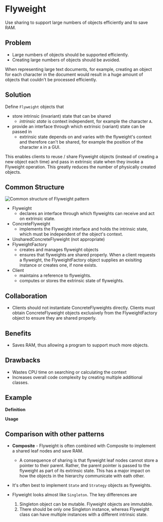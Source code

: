 ﻿# Flyweight

Use sharing to support large numbers of objects efficiently and to save RAM.

## Problem

* Large numbers of objects should be supported efficiently.
* Creating large numbers of objects should be avoided.

When representing large text documents, for example, creating an object for each character in the document would result in a huge amount of objects that couldn't be processed efficiently.

## Solution

Define `Flyweight` objects that

* store intrinsic (invariant) state that can be shared
  * *intrinsic state* is context independent, for example the character `A`.
* provide an interface through which extrinsic (variant) state can be passed in
  * extrinsic state depends on and varies with the flyweight's context and therefore can't be shared, for example the position of the character `A` in a GUI.

This enables clients to reuse / share Flyweight objects (instead of creating a new object each time) and pass in extrinsic state when they invoke a Flyweight operation.
This greatly reduces the number of physically created objects.

## Common Structure

![Common structure of Flyweight pattern](https://upload.wikimedia.org/wikipedia/commons/4/4e/W3sDesign_Flyweight_Design_Pattern_UML.jpg)

* Flyweight
  * declares an interface through which flyweights can receive and act on extrinsic state.
* ConcreteFlyweight
  * implements the Flyweight interface and holds the intrinsic state, which must be independent of the object's context.
* UnsharedConcreteFlyweight (not appropriate)
* FlyweightFactory
  * creates and manages flyweight objects
  * ensures that flyweights are shared properly. When a client requests a flyweight, the FlyweightFactory object supplies an exisiting instance or creates one, if none exists.
* Client
  * maintains a reference to flyweights.
  * computes or stores the extrinsic state of flyweights.

## Collaboration

* Clients should not instantiate ConcreteFlyweights directly. Clients must obtain ConcreteFlyweight objects exclusively from the FlyweightFactory object to ensure they are shared properly.

## Benefits

* Saves RAM, thus allowing a program to support much more objects.

## Drawbacks

* Wastes CPU time on searching or calculating the context
* Increases overall code complexity by creating multiple additional classes.

## Example

**Definition**

**Usage**

## Comparison with other patterns

* **Composite** - Flyweight is often combined with Composite to implement a shared leaf nodes and save RAM. 
  * A consequence of sharing is that flyweight leaf nodes cannot store a pointer to their parent. Rather, the parent pointer is passed to the flyweight as part of its extrinsic state. This has a major impact on how the objects in the hierarchy communicate with eath other.

* It's often best to implement `State` and `Strategy` objects as flyweights.

* Flyweight looks almost like `Singleton`. The key differences are
  1. Singleton object can be mutable. Flyweight objects are immutable.
  2. There should be only one Singleton instance, whereas Flyweight class can have multiple instances with a different intrinsic state.